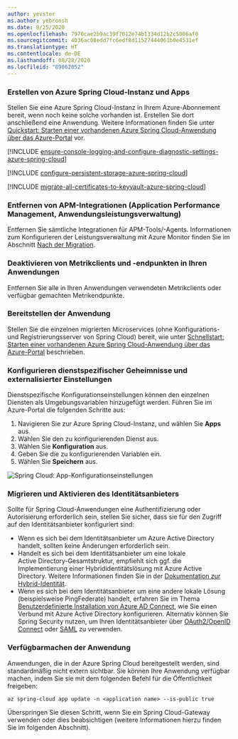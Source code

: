 ```yaml
---
author: yevster
ms.author: yebronsh
ms.date: 8/25/2020
ms.openlocfilehash: 7970cae2b9ac39f7012e74b1334d12b2c5006af0
ms.sourcegitcommit: 4036ac08edd7fc6edf8d11527444061b0e4531ef
ms.translationtype: HT
ms.contentlocale: de-DE
ms.lasthandoff: 08/28/2020
ms.locfileid: "89062052"
---
```

### <a name="create-an-azure-spring-cloud-instance-and-apps"></a>Erstellen von Azure Spring Cloud-Instanz und Apps

Stellen Sie eine Azure Spring Cloud-Instanz in Ihrem Azure-Abonnement bereit, wenn noch keine solche vorhanden ist. Erstellen Sie dort anschließend eine Anwendung. Weitere Informationen finden Sie unter [Quickstart: Starten einer vorhandenen Azure Spring Cloud-Anwendung über das Azure-Portal](/azure/spring-cloud/spring-cloud-quickstart-launch-app-portal) vor.

[!INCLUDE [ensure-console-logging-and-configure-diagnostic-settings-azure-spring-cloud](ensure-console-logging-and-configure-diagnostic-settings-azure-spring-cloud.md)]

[!INCLUDE [configure-persistent-storage-azure-spring-cloud](configure-persistent-storage-azure-spring-cloud.md)]

[!INCLUDE [migrate-all-certificates-to-keyvault-azure-spring-cloud](migrate-all-certificates-to-keyvault-azure-spring-cloud.md)]

### <a name="remove-application-performance-management-apm-integrations"></a>Entfernen von APM-Integrationen (Application Performance Management, Anwendungsleistungsverwaltung)

Entfernen Sie sämtliche Integrationen für APM-Tools/-Agents. Informationen zum Konfigurieren der Leistungsverwaltung mit Azure Monitor finden Sie im Abschnitt [Nach der Migration](#post-migration).

### <a name="disable-metrics-clients-and-endpoints-in-your-applications"></a>Deaktivieren von Metrikclients und -endpunkten in Ihren Anwendungen

Entfernen Sie alle in Ihren Anwendungen verwendeten Metrikclients oder verfügbar gemachten Metrikendpunkte.

### <a name="deploy-the-application"></a>Bereitstellen der Anwendung

Stellen Sie die einzelnen migrierten Microservices (ohne Konfigurations- und Registrierungsserver von Spring Cloud) bereit, wie unter [Schnellstart: Starten einer vorhandenen Azure Spring Cloud-Anwendung über das Azure-Portal](/azure/spring-cloud/spring-cloud-quickstart-launch-app-portal) beschrieben.

### <a name="configure-per-service-secrets-and-externalized-settings"></a>Konfigurieren dienstspezifischer Geheimnisse und externalisierter Einstellungen

Dienstspezifische Konfigurationseinstellungen können den einzelnen Diensten als Umgebungsvariablen hinzugefügt werden. Führen Sie im Azure-Portal die folgenden Schritte aus:

1. Navigieren Sie zur Azure Spring Cloud-Instanz, und wählen Sie **Apps** aus.
1. Wählen Sie den zu konfigurierenden Dienst aus.
1. Wählen Sie **Konfiguration** aus.
1. Geben Sie die zu konfigurierenden Variablen ein.
1. Wählen Sie **Speichern** aus.

![Spring Cloud: App-Konfigurationseinstellungen](../media/migrate-spring-cloud-to-azure-spring-cloud/spring-cloud-app-configuration-settings.png)

### <a name="migrate-and-enable-the-identity-provider"></a>Migrieren und Aktivieren des Identitätsanbieters

Sollte für Spring Cloud-Anwendungen eine Authentifizierung oder Autorisierung erforderlich sein, stellen Sie sicher, dass sie für den Zugriff auf den Identitätsanbieter konfiguriert sind:

* Wenn es sich bei dem Identitätsanbieter um Azure Active Directory handelt, sollten keine Änderungen erforderlich sein.
* Handelt es sich bei dem Identitätsanbieter um eine lokale Active Directory-Gesamtstruktur, empfiehlt sich ggf. die Implementierung einer Hybrididentitätslösung mit Azure Active Directory. Weitere Informationen finden Sie in der [Dokumentation zur Hybrid-Identität](/azure/active-directory/hybrid/).
* Wenn es sich bei dem Identitätsanbieter um eine andere lokale Lösung (beispielsweise PingFederate) handelt, erfahren Sie im Thema [Benutzerdefinierte Installation von Azure AD Connect](/azure/active-directory/hybrid/how-to-connect-install-custom), wie Sie einen Verbund mit Azure Active Directory konfigurieren. Alternativ können Sie Spring Security nutzen, um Ihren Identitätsanbieter über [OAuth2/OpenID Connect](https://docs.spring.io/spring-security/site/docs/current/reference/html5/#oauth2) oder [SAML](https://docs.spring.io/spring-security/site/docs/current/reference/html5/#servlet-saml2) zu verwenden.

### <a name="expose-the-application"></a>Verfügbarmachen der Anwendung

Anwendungen, die in der Azure Spring Cloud bereitgestellt werden, sind standardmäßig nicht extern sichtbar. Sie können Ihre Anwendung verfügbar machen, indem Sie sie mit dem folgenden Befehl für die Öffentlichkeit freigeben:

```azurecli
az spring-cloud app update -n <application name> --is-public true
```

Überspringen Sie diesen Schritt, wenn Sie ein Spring Cloud-Gateway verwenden oder dies beabsichtigen (weitere Informationen hierzu finden Sie im folgenden Abschnitt).
